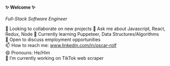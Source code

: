 #### ✨ Welcome ✨

*Full-Stack Software Engineer*

🤝 Looking to collaborate on new projects
💬 Ask me about Javascript, React, Redux, Node
🌱 Currently learning Puppeteer, Data Structures/Algorithms  
💼 Open to discuss employment opportunities  
📫 How to reach me: www.linkedin.com/in/oscar-rolf  
😄 Pronouns: He/Him  
🔭 I’m currently working on TikTok web scraper  
